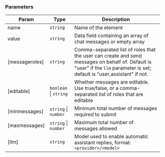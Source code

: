 ### Parameters

| Param | Type | Description |
| --- | --- | --- |
| name | <code>string</code> | Name of the element |
| value | <code>string</code> | Data field containing an array of chat messages or empty array |
| [messageroles] | <code>string</code> | Comma-separated list of roles that the user can create and send messages on behalf of. Default is "user" if the `llm` parameter is set; default is "user,assistant" if not. |
| [editable] | <code>boolean</code> \| <code>string</code> | Whether messages are editable. Use true/false, or a comma-separated list of roles that are editable |
| [minmessages] | <code>string</code> \| <code>number</code> | Minimum total number of messages required to submit |
| [maxmessages] | <code>string</code> \| <code>number</code> | Maximum total number of messages allowed |
| [llm] | <code>string</code> | Model used to enable automatic assistant replies, format: `<provider>/<model>` |

